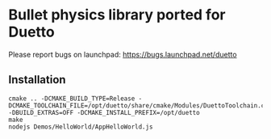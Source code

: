 Bullet physics library ported for Duetto
========================================

Please report bugs on launchpad:
https://bugs.launchpad.net/duetto

Installation
------------

```
cmake .. -DCMAKE_BUILD_TYPE=Release -DCMAKE_TOOLCHAIN_FILE=/opt/duetto/share/cmake/Modules/DuettoToolchain.cmake -DBUILD_EXTRAS=OFF -DCMAKE_INSTALL_PREFIX=/opt/duetto
make
nodejs Demos/HelloWorld/AppHelloWorld.js
```

